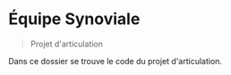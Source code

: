 # Équipe Synoviale

> Projet d'articulation

Dans ce dossier se trouve le code du projet d'articulation.